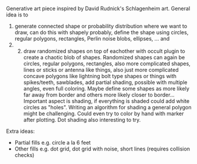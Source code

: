 Generative art piece inspired by David Rudnick's Schlagenheim art. General idea is to
1) generate connected shape or probability distribution where we want to draw, can do this with shapely probably, define the shape using circles, regular polygons, rectangles, Perlin noise blobs, ellipses, ... and
2) 2) draw randomized shapes on top of eachother with occult plugin to create a chaotic blob of shapes. Randomized shapes can again be circles, regular polygons, rectangles, also more complicated shapes, lines or sticks or antenna like things, also just more complicated concave polygons like lightning bolt type shapes or things with spikes/teeth, sawblades, add partial shading, possible with multiple angles, even full coloring. Maybe define some shapes as more likely far away from border and others more likely closer to border... 
Important aspect is shading, if everything is shaded could add white circles as "holes". Writing an algorithm for shading a general polygon might be challenging. Could even try to color by hand with marker after plotting. Dot shading also interesting to try.

Extra ideas:
- Partial fills e.g. circle a la 6 feet
- Other fills e.g. dot grid, dot grid with noise, short lines (requires collision checks)
